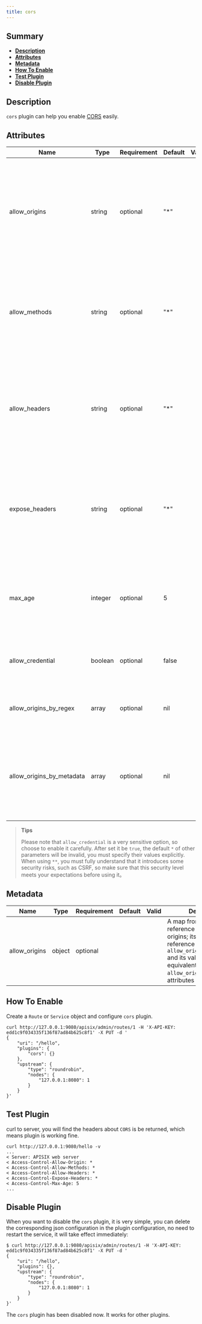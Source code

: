 ```yaml
---
title: cors
---
```


<!--
#
# Licensed to the Apache Software Foundation (ASF) under one or more
# contributor license agreements.  See the NOTICE file distributed with
# this work for additional information regarding copyright ownership.
# The ASF licenses this file to You under the Apache License, Version 2.0
# (the "License"); you may not use this file except in compliance with
# the License.  You may obtain a copy of the License at
#
#     http://www.apache.org/licenses/LICENSE-2.0
#
# Unless required by applicable law or agreed to in writing, software
# distributed under the License is distributed on an "AS IS" BASIS,
# WITHOUT WARRANTIES OR CONDITIONS OF ANY KIND, either express or implied.
# See the License for the specific language governing permissions and
# limitations under the License.
#
-->

## Summary

- [**Description**](#description)
- [**Attributes**](#attributes)
- [**Metadata**](#metadata)
- [**How To Enable**](#how-to-enable)
- [**Test Plugin**](#test-plugin)
- [**Disable Plugin**](#disable-plugin)

## Description

`cors` plugin can help you enable [CORS](https://developer.mozilla.org/en-US/docs/Web/HTTP/CORS) easily.

## Attributes

| Name             | Type    | Requirement | Default | Valid | Description                                                  |
| ---------------- | ------- | ----------- | ------- | ----- | ------------------------------------------------------------ |
| allow_origins    | string  | optional    | "*"     |       | Which Origins is allowed to enable CORS, format as: `scheme`://`host`:`port`, for example: https://somehost.com:8081. Multiple origin use `,` to split. When `allow_credential` is `false`, you can use `*` to indicate allow any origin. you also can allow all any origins forcefully using `**` even already enable `allow_credential`, but it will bring some security risks. |
| allow_methods    | string  | optional    | "*"     |       | Which Method is allowed to enable CORS, such as: `GET`, `POST` etc. Multiple method use `,` to split. When `allow_credential` is `false`, you can use `*` to indicate allow all any method. You also can allow any method forcefully using `**` even already enable `allow_credential`, but it will bring some security risks. |
| allow_headers    | string  | optional    | "*"     |       | Which headers are allowed to set in request when access cross-origin resource. Multiple value use `,` to split. When `allow_credential` is `false`, you can use `*` to indicate allow all request headers. You also can allow any header forcefully using `**` even already enable `allow_credential`, but it will bring some security risks. |
| expose_headers   | string  | optional    | "*"     |       | Which headers are allowed to set in response when access cross-origin resource. Multiple value use `,` to split. When `allow_credential` is false, you can use `*` to indicate allow any header. You also can allow any header forcefully using `**` even already enable allow_credential, but it will bring some security risks.|
| max_age          | integer | optional    | 5       |       | Maximum number of seconds the results can be cached. Within this time range, the browser will reuse the last check result. `-1` means no cache. Please note that the maximum value is depended on browser, please refer to [MDN](https://developer.mozilla.org/en-US/docs/Web/HTTP/Headers/Access-Control-Max-Age#Directives) for details. |
| allow_credential | boolean | optional    | false   |       | Enable request include credential (such as Cookie etc.). According to CORS specification, if you set this option to `true`, you can not use '*' for other options. |
| allow_origins_by_regex | array | optional    | nil   |       | Use regex expressions to match which origin is allowed to enable CORS, for example, [".*\.test.com"] can use to match all subdomain of test.com  |
| allow_origins_by_metadata | array | optional    | nil   |       | Match which origin is allowed to enable CORS by referencing `allow_origins` set in plugin metadata. For example, if `"allow_origins": {"EXAMPLE": "https://example.com"}` is set in metadata, then `["EXAMPLE"]` can be used to match the origin `https://example.com`  |

> **Tips**
>
> Please note that `allow_credential` is a very sensitive option, so choose to enable it carefully. After set it be `true`, the default `*` of other parameters will be invalid, you must specify their values explicitly.
> When using `**`, you must fully understand that it introduces some security risks, such as CSRF, so make sure that this security level meets your expectations before using it。

## Metadata

| Name          | Type    | Requirement | Default | Valid | Description                                                            |
| -----------   | ------  | ----------- | ------- | ----- | ---------------------------------------------------------------------- |
| allow_origins | object  | optional    |         |       | A map from origin reference to allowed origins; its key is the reference used by `allow_origins_by_metadata` and its value is a string equivalent to `allow_origins` in plugin attributes  |

## How To Enable

Create a `Route` or `Service` object and configure `cors` plugin.

```shell
curl http://127.0.0.1:9080/apisix/admin/routes/1 -H 'X-API-KEY: edd1c9f034335f136f87ad84b625c8f1' -X PUT -d '
{
    "uri": "/hello",
    "plugins": {
        "cors": {}
    },
    "upstream": {
        "type": "roundrobin",
        "nodes": {
            "127.0.0.1:8080": 1
        }
    }
}'
```

## Test Plugin

curl to server, you will find the headers about `CORS` is be returned, which means plugin is working fine.

```shell
curl http://127.0.0.1:9080/hello -v
...
< Server: APISIX web server
< Access-Control-Allow-Origin: *
< Access-Control-Allow-Methods: *
< Access-Control-Allow-Headers: *
< Access-Control-Expose-Headers: *
< Access-Control-Max-Age: 5
...
```

## Disable Plugin

When you want to disable the `cors` plugin, it is very simple, you can delete the corresponding json configuration in the plugin configuration, no need to restart the service, it will take effect immediately:

```shell
$ curl http://127.0.0.1:9080/apisix/admin/routes/1 -H 'X-API-KEY: edd1c9f034335f136f87ad84b625c8f1' -X PUT -d '
{
    "uri": "/hello",
    "plugins": {},
    "upstream": {
        "type": "roundrobin",
        "nodes": {
            "127.0.0.1:8080": 1
        }
    }
}'
```

The `cors` plugin has been disabled now. It works for other plugins.
